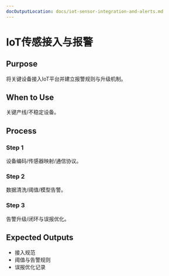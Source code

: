 ```yaml
---
docOutputLocation: docs/iot-sensor-integration-and-alerts.md
---
```


# IoT传感接入与报警

## Purpose

将关键设备接入IoT平台并建立报警规则与升级机制。

## When to Use

关键产线/不稳定设备。

## Process

### Step 1

设备编码/传感器映射/通信协议。

### Step 2

数据清洗/阈值/模型告警。

### Step 3

告警升级/闭环与误报优化。

## Expected Outputs

- 接入规范
- 阈值与告警规则
- 误报优化记录
